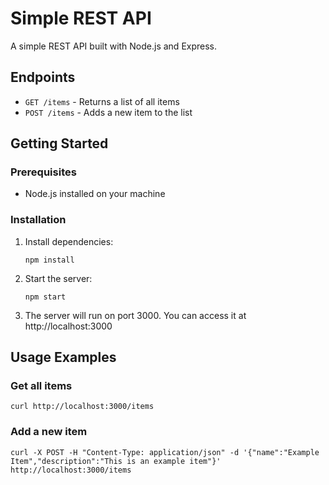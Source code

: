 # Simple REST API

A simple REST API built with Node.js and Express.

## Endpoints

- `GET /items` - Returns a list of all items
- `POST /items` - Adds a new item to the list

## Getting Started

### Prerequisites

- Node.js installed on your machine

### Installation

1. Install dependencies:
   ```
   npm install
   ```

2. Start the server:
   ```
   npm start
   ```

3. The server will run on port 3000. You can access it at http://localhost:3000

## Usage Examples

### Get all items
```
curl http://localhost:3000/items
```

### Add a new item
```
curl -X POST -H "Content-Type: application/json" -d '{"name":"Example Item","description":"This is an example item"}' http://localhost:3000/items
```